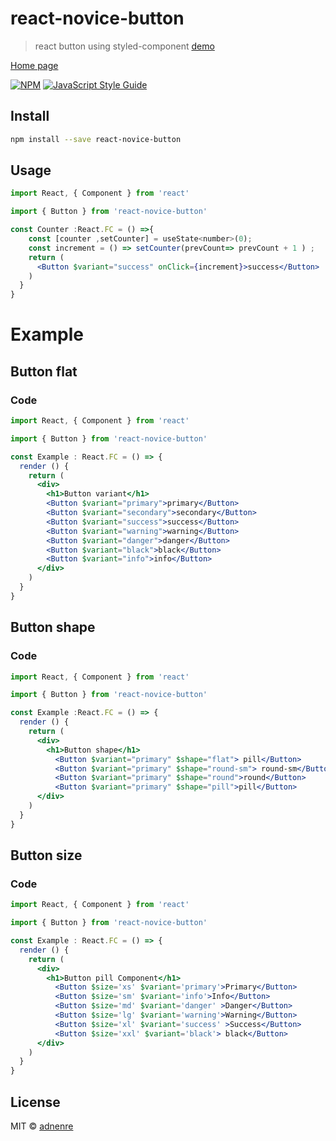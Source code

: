 # react-novice-button

> react button using styled-component [demo](https://codesandbox.io/s/kkrokzn7w5)

[Home page](https://adnenre.github.io/react-novice-button/)

[![NPM](https://img.shields.io/npm/v/react-novice-button.svg)](https://www.npmjs.com/package/react-novice-button) [![JavaScript Style Guide](https://img.shields.io/badge/code_style-standard-brightgreen.svg)](https://standardjs.com)

## Install

```bash
npm install --save react-novice-button
```

## Usage

```jsx
import React, { Component } from 'react'

import { Button } from 'react-novice-button'

const Counter :React.FC = () =>{
    const [counter ,setCounter] = useState<number>(0);
    const increment = () => setCounter(prevCount=> prevCount + 1 ) ;
    return (
      <Button $variant="success" onClick={increment}>success</Button>
    )
  }
}
```

# Example

## Button flat

### Code

```jsx
import React, { Component } from 'react'

import { Button } from 'react-novice-button'

const Example : React.FC = () => {
  render () {
    return (
      <div>
        <h1>Button variant</h1>
        <Button $variant="primary">primary</Button>
        <Button $variant="secondary">secondary</Button>
        <Button $variant="success">success</Button>
        <Button $variant="warning">warning</Button>
        <Button $variant="danger">danger</Button>
        <Button $variant="black">black</Button>
        <Button $variant="info">info</Button>
      </div>
    )
  }
}
```

## Button shape

### Code

```jsx
import React, { Component } from 'react'

import { Button } from 'react-novice-button'

const Example :React.FC = () => {
  render () {
    return (
      <div>
        <h1>Button shape</h1>
          <Button $variant="primary" $shape="flat"> pill</Button>
          <Button $variant="primary" $shape="round-sm"> round-sm</Button>
          <Button $variant="primary" $shape="round">round</Button>
          <Button $variant="primary" $shape="pill">pill</Button>
      </div>
    )
  }
}
```

## Button size

### Code

```jsx
import React, { Component } from 'react'

import { Button } from 'react-novice-button'

const Example : React.FC = () => {
  render () {
    return (
      <div>
        <h1>Button pill Component</h1>
          <Button $size='xs' $variant='primary'>Primary</Button>
          <Button $size='sm' $variant='info'>Info</Button>
          <Button $size='md' $variant='danger' >Danger</Button>
          <Button $size='lg' $variant='warning'>Warning</Button>
          <Button $size='xl' $variant='success' >Success</Button>
          <Button $size='xxl' $variant='black'> black</Button>
      </div>
    )
  }
}
```

## License

MIT © [adnenre](https://github.com/adnenre)
